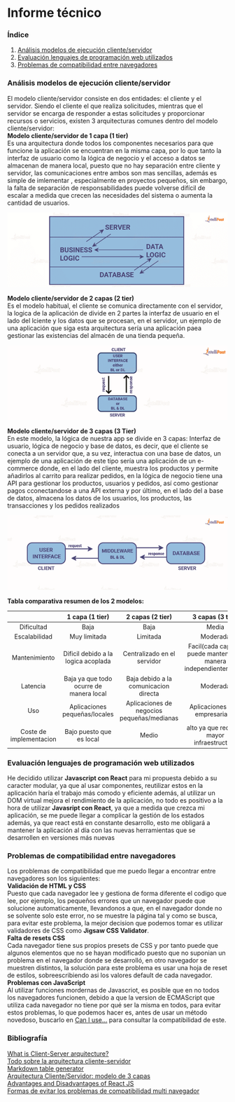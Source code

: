 # Informe técnico

### Índice

1. [Análisis modelos de ejecución cliente/servidor](#análisis-modelos-de-ejecución-clienteservidor)
2. [Evaluación lenguajes de programación web utilizados](#evaluación-lenguajes-de-programación-web-utilizados)
3. [Problemas de compatibilidad entre navegadores](#problemas-de-compatibilidad-entre-navegadores)

### Análisis modelos de ejecución cliente/servidor

El modelo cliente/servidor consiste en dos entidades: el cliente y el servidor. Siendo el cliente el que realiza 
solicitudes, mientras que el servidor se encarga de responder a estas solicitudes y proporcionar recursos o servicios,
existen 3 arquitecturas comunes dentro del modelo cliente/servidor:<br>
**Modelo cliente/servidor de 1 capa (1 tier)** <br>
Es una arquitectura donde todos los componentes necesarios para que funcione la aplicación se encuentran en la misma capa,
por lo que tanto la interfaz de usuario como la lógica de negocio y el acceso a datos se almacenan de manera local, puesto
que no hay separación entre cliente y servidor, las comunicaciones entre ambos son mas sencillas, además es simple de imlementar ,
especialmente en proyectos pequeños, sin embargo, la falta de separación de responsabilidades puede volverse difícil de 
escalar a medida que crecen las necesidades del sistema o aumenta la cantidad de usuarios.
<p align="center">
    <img alt="Scheme of a 1 tier client/server achitecture" src="img/1_tier_architecture.png">
</p>

 **Modelo cliente/servidor de 2 capas (2 tier)** <br>
 Es el modelo habitual, el cliente se comunica directamente con el servidor, la logica de la aplicación de divide en 2 partes 
 la interfaz de usuario en el lado del lciente y los datos que se procesan, en el servidor, un ejemplo de una aplicación 
 que siga esta arquitectura sería una aplicación paea gestionar las existencias del almacén de una tienda pequeña.
 <p align="center">
    <img alt="Scheme of a 2 tier client/server achitecture" src="img/2_tier_architecture.png">
</p>

**Modelo cliente/servidor de 3 capas (3 Tier)** <br>
En este modelo, la lógica de nuestra app se divide en 3 capas: Interfaz de usuario, lógica de negocio y base de datos, 
es decir, que el cliente se conecta a un servidor que, a su vez, interactua con una base de datos, un ejemplo de una 
aplicación de este tipo sería una aplicación de un e-commerce donde, en el lado del cliente, muestra los productos y 
permite añadirlos al carrito para realizar pedidos, en la lógica de negocio tiene una API para gestionar los productos, 
usuarios y pedidos, así como gestionar pagos cconectandose a una API externa y por último, en el lado del a base de datos,
almacena los datos de los usuarios, los productos, las transacciones y los pedidos realizados
<p align="center">
    <img alt="Scheme of a 3 tier client/server achitecture" src="img/3_tier_architecture.png">
</p>

**Tabla comparativa resumen de los 2 modelos:**

|                         |             1 capa (1 tier)             |              2 capas (2 tier)              |                         3 capas (3 tier)                        |
|:-----------------------:|:---------------------------------------:|:------------------------------------------:|:---------------------------------------------------------------:|
|        Dificultad       |                   Baja                  |                    Baja                    |                              Media                              |
|      Escalabilidad      |               Muy limitada              |                  Limitada                  |                             Moderada                            |
|      Mantenimiento      |   Dificil debido a la logica acoplada   |         Centralizado en el servidor        | Facil(cada capa se puede mantener de manera independientemente) |
|         Latencia        | Baja ya que todo ocurre de manera local |    Baja debido a la comunicacion directa   |                             Moderada                            |
|           Uso           |      Aplicaciones pequeñas/locales      | Aplicaciones de negocios pequeñas/medianas |                  Aplicaciones Web empresariales                 |
| Coste de implementacion |         Bajo puesto que es local        |                    Medio                   |            alto ya que requiere mayor infraestructura           |

### Evaluación lenguajes de programación web utilizados
He decidido utilizar **Javascript con React** para mi propuesta debido a su caracter modular, ya que al usar componentes,
reutilizar estos en la aplicación haría el trabajo más comodo y eficiente además, al utilizar un DOM virtual mejora el
rendimiento de la aplicación, no todo es positivo a la hora de utilizar **Javasript con React**, ya que a medida que crezca 
mi aplicación, se me puede llegar a complicar la gestión de los estados además, ya que react está en constante desarrollo, 
esto me obligará a mantener la aplicación al día con las nuevas herramientas que se desarrollen en versiones más nuevas

### Problemas de compatibilidad entre navegadores
Los problemas de compatibilidad que me puedo llegar a encontrar entre navegadores son los siguientes:
<br>
**Validación de HTML y CSS**<br>
Puesto que cada navegador lee y gestiona de forma diferente el codigo que lee, por ejemplo, los pequeños errores que un
navegador puede que solucione automaticamente, llevandonos a que, en el navegador donde no se solvente solo este error, 
no se muestre la página tal y como se busca, para evitar este problema, la mejor decision que podemos tomar es utilizar 
validadores de CSS como **Jigsaw CSS Validator**.<br>
**Falta de resets CSS**<br>
Cada navegador tiene sus propios presets de CSS y por tanto puede que algunos elementos que no se hayan modificado puesto
que no suponian un problema en el navegador donde se desarrolló, en otro navegador se muestren distintos, la solución
para este problema es usar una hoja de reset de estilos, sobreescribiendo asi los valores default de cada navegador.<br>
**Problemas con JavaScript**<br>
Al utilizar funciones mordernas de Javascriot, es posible que en no todos los navegadores funcionen, debido a que la 
version de ECMAScript que utiliza cada navegador no tiene por qué ser la misma en todos, para evitar estos problemas,
lo que podemos hacer es, antes de usar un método novedoso, buscarlo en [Can I use...](https://caniuse.com/) para consultar
la compatibilidad de este.<br>
### Bibliografía
[What is Client-Server arquitecture?](https://intellipaat.com/blog/what-is-client-server-architecture/#no6)<br>
[Todo sobre la arquitectura cliente-servidor](https://www.arsys.es/blog/todo-sobre-la-arquitectura-cliente-servidor)<br>
[Markdown table generator](https://www.tablesgenerator.com/markdown_tables)<br>
[Arquitectura Cliente/Servidor: modelo de 3 capas](https://iberasync.es/arquitectura-cliente-servidor-modelo-de-3-capas/)<br>
[Advantages and Disadvantages of React JS](https://medium.com/@reactmasters.in/advantages-and-disadvantages-of-react-js-e6c80b25763b)<br>
[Formas de evitar los problemas de compatibilidad multi navegador](https://comparium.app/es/blog/cross-browser-compatibility-issues/)